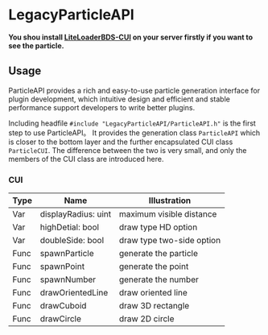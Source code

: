 # LegacyParticleAPI

**You shou install [LiteLoaderBDS-CUI](https://github.com/OEOTYAN/LiteLoaderBDS-CUI/releases) on your server firstly if you want to see the particle.**

## Usage

ParticleAPI provides a rich and easy-to-use particle generation interface for plugin development, which intuitive design and efficient and stable performance support developers to write better plugins.

Including headfile `#include "LegacyParticleAPI/ParticleAPI.h"` is the first step to use ParticleAPI。
It provides the generation class `ParticleAPI` which is closer to the bottom layer and the further encapsulated CUI class `ParticleCUI`. The difference between the two is very small, and only the members of the CUI class are introduced here.

### CUI
| Type | Name                | Illustration              |
| ---- | ------------------- | ------------------------- |
| Var  | displayRadius: uint | maximum visible distance  |
| Var  | highDetial: bool    | draw type HD option       |
| Var  | doubleSide: bool    | draw type two-side option |
| Func | spawnParticle       | generate the particle     |
| Func | spawnPoint          | generate the point        |
| Func | spawnNumber         | generate the number       |
| Func | drawOrientedLine    | draw oriented line        |
| Func | drawCuboid          | draw 3D rectangle         |
| Func | drawCircle          | draw 2D circle            |
